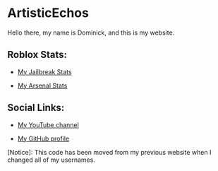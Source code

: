 # ArtisticEchos

Hello there, my name is Dominick, and this is my website.


## Roblox Stats:

- [My Jailbreak Stats](https://artisticechos.github.io/jailbreak-stats)

- [My Arsenal Stats](https://artisticechos.github.io/arsenal-stats)

## Social Links:

- [My YouTube channel](https://www.youtube.com/channel/UC7hofdJFBeauO_kBBlgBWkw)

- [My GitHub profile](https://github.com/ArtisticEchos)

[Notice]: This code has been moved from my previous website when I changed all of my usernames.

